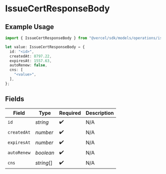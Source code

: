 # IssueCertResponseBody

## Example Usage

```typescript
import { IssueCertResponseBody } from "@vercel/sdk/models/operations/issuecert.js";

let value: IssueCertResponseBody = {
  id: "<id>",
  createdAt: 8797.22,
  expiresAt: 1557.63,
  autoRenew: false,
  cns: [
    "<value>",
  ],
};
```

## Fields

| Field              | Type               | Required           | Description        |
| ------------------ | ------------------ | ------------------ | ------------------ |
| `id`               | *string*           | :heavy_check_mark: | N/A                |
| `createdAt`        | *number*           | :heavy_check_mark: | N/A                |
| `expiresAt`        | *number*           | :heavy_check_mark: | N/A                |
| `autoRenew`        | *boolean*          | :heavy_check_mark: | N/A                |
| `cns`              | *string*[]         | :heavy_check_mark: | N/A                |